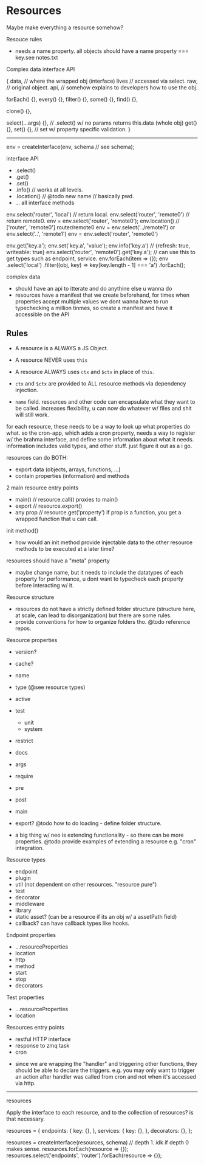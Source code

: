 # Resources

Maybe make everything a resource somehow?

Resouce rules
- needs a name property. all objects should have a name property === key.see notes.txt

Complex data interface API

{
  data, // where the wrapped obj (interface) lives // accessed via select.
  raw, // original object.
  api, // somehow explains to developers how to use the obj.

  forEach() {},
  every() {},
  filter() {},
  some() {},
  find() {},

  clone() {},

  select(...args) {}, // .select() w/ no params returns this.data (whole obj)
  get() {},
  set() {}, // set w/ property specific validation.
}

---

env = createInterface(env, schema // see schema);

interface API
- .select()
- .get()
- .set()
- .info() // works at all levels.
- .location() // @todo new name // basically pwd.
- ... all interface methods

env.select('router', 'local') // return local.
env.select('router', 'remote0') // return remote0.
env = env.select('router', 'remote0');
env.location() // ['router', 'remote0'] router/remote0
env = env.select('../remote1') or env.select('..', 'remote1')
env = env.select('router', 'remote0')

env.get('key.a');
env.set('key.a', 'value');
env.info('key.a') // {refresh: true, writeable: true}
env.select('router', 'remote0').get('key.a'); // can use this to get types such as endpoint, service.
env.forEach(item => {});
env
  .select('local')
  .filter((obj, key) => key[key.length - 1] === 'a')
  .forEach();



complex data
- should have an api to itterate and do anythine else u wanna do
- resources have a manifest that we create beforehand, for times when properties accept
multiple values we dont wanna have to run typechecking a million tinmes, so create a manifest
and have it accessible on the API


## Rules
- A resource is a ALWAYS a JS Object.
- A resource NEVER uses `this`
- A resource ALWAYS uses `ctx` and `$ctx` in place of `this`.
- `ctx` and `$ctx` are provided to ALL resource methods via dependency injection.

- `name` field. resources and other code can encapsulate what they want to be called. increases flexibility, u can now do whatever w/ files and shit will still work.

for each resource, these needs to be a way to look up what properties do what.
so the cron-app, which adds a cron property, needs a way to register w/ the brahma interface,
and define some information about what it needs. information includes valid types, and other stuff.
just figure it out as a i go.



resources can do BOTH:
- export data (objects, arrays, functions, ...)
- contain properties (information) and methods

2 main resource entry points
- main() // resource.call() proxies to main()
- export // resource.export()
- any prop // resource.get('property') if prop is a function, you get a wrapped function that u can call.


init method()
- how would an init method provide injectable data to the other resource methods to be
executed at a later time?

resources should have a "meta" property
- maybe change name, but it needs to include the datatypes of each property for performance,
u dont want to typecheck each property before interacting w/ it.

Resource structure
- resources do not have a strictly defined folder structure (structure here, at scale, can lead to disorganization) but there are some rules.
- provide conventions for how to organize folders tho. @todo reference repos.

Resource properties
- version?
- cache?
- name
- type (@see resource types)
- active
- test
  - unit
  - system
- restrict
- docs
- args
- require
- pre
- post
- main

- export? @todo how to do loading - define folder structure.
* a big thing w/ neo is extending functionality - so there can be more properties. @todo provide examples of extending a resource e.g. "cron" integration.

Resource types
- endpoint
- plugin
- util (not dependent on other resources. "resource pure")
- test
- decorator
- middleware
- library
- static asset? (can be a resource if its an obj w/ a assetPath field)
- callback? can have callback types like hooks.

Endpoint properties
- ...resourceProperties
- location
- http
- method
- start
- stop
- decorators

Test properties
- ...resourceProperties
- location

Resources entry points
- restful HTTP interface
- response to zmq task
- cron
* since we are wrapping the "handler" and triggering other functions, they should be able to declare the triggers. e.g. you may only want to trigger an action after handler was called from cron and not when it's accessed via http.

---

resources

Apply the interface to each resource, and to the collection of resources? is that necessary.

resources = {
  endpoints: {
    key: {},
  },
  services: {
    key: {},
  },
  decorators: {},
};

resources = createInterface(resources, schema) // depth 1. idk if depth 0 makes sense.
resources.forEach(resource => {});
resources.select('endpoints', 'router').forEach(resource => {});
